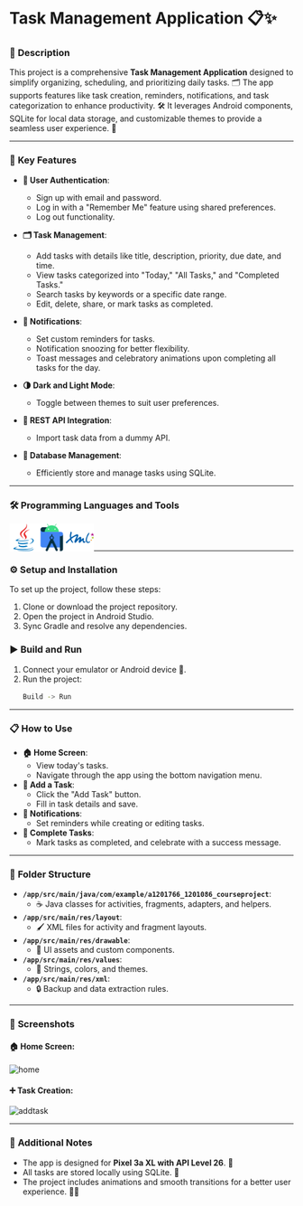 # Task Management Application 📋✨

### 📄 **Description**
This project is a comprehensive **Task Management Application** designed to simplify organizing, scheduling, and prioritizing daily tasks. 🗂️ The app supports features like task creation, reminders, notifications, and task categorization to enhance productivity. 🛠️ It leverages Android components, SQLite for local data storage, and customizable themes to provide a seamless user experience. 🎨

---

### 🌟 **Key Features**
- **🔐 User Authentication**:
  -  Sign up with email and password.
  -  Log in with a "Remember Me" feature using shared preferences.
  -  Log out functionality.

- **🗂️ Task Management**:
  -  Add tasks with details like title, description, priority, due date, and time.
  -  View tasks categorized into "Today," "All Tasks," and "Completed Tasks."
  -  Search tasks by keywords or a specific date range.
  -  Edit, delete, share, or mark tasks as completed.

- **🔔 Notifications**:
  -  Set custom reminders for tasks.
  -  Notification snoozing for better flexibility.
  -  Toast messages and celebratory animations upon completing all tasks for the day.

- **🌗 Dark and Light Mode**:
  -  Toggle between themes to suit user preferences.

- **🔗 REST API Integration**:
  -  Import task data from a dummy API.

- **💾 Database Management**:
  -  Efficiently store and manage tasks using SQLite.

---

### 🛠️ **Programming Languages and Tools**

<img align="left" alt="Java" width="50px" src="https://raw.githubusercontent.com/devicons/devicon/master/icons/java/java-original.svg" /> <img align="left" alt="Android Studio" width="50px" src="https://raw.githubusercontent.com/devicons/devicon/master/icons/androidstudio/androidstudio-original.svg" /> <img align="left" alt="XML" width="50px" src="https://raw.githubusercontent.com/devicons/devicon/master/icons/xml/xml-original.svg" /> <br><br>


---

### ⚙️ **Setup and Installation**
To set up the project, follow these steps:
1.  Clone or download the project repository.
2.  Open the project in Android Studio.
3.  Sync Gradle and resolve any dependencies.

### ▶️ **Build and Run**
1. Connect your emulator or Android device 📱.
2. Run the project:
   ```bash
   Build -> Run
   ```

---

### 📋 **How to Use**
- **🏠 Home Screen**:
  - View today's tasks.
  - Navigate through the app using the bottom navigation menu.
- **📝 Add a Task**:
  - Click the "Add Task" button.
  - Fill in task details and save.
- **🔔 Notifications**:
  - Set reminders while creating or editing tasks.
- **🎉 Complete Tasks**:
  - Mark tasks as completed, and celebrate with a success message.

---

### 📂 **Folder Structure**
- **`/app/src/main/java/com/example/a1201766_1201086_courseproject`**:
  - ☕ Java classes for activities, fragments, adapters, and helpers.
- **`/app/src/main/res/layout`**:
  - 🖌️ XML files for activity and fragment layouts.
- **`/app/src/main/res/drawable`**:
  - 🎨 UI assets and custom components.
- **`/app/src/main/res/values`**:
  - 📝 Strings, colors, and themes.
- **`/app/src/main/res/xml`**:
  - 🔒 Backup and data extraction rules.

---

### 📸 **Screenshots**

#### 🏠 **Home Screen**:

  ![home](https://github.com/user-attachments/assets/934d69cd-60f0-4704-ae9d-56bc5c547775)

#### ➕ **Task Creation**:

  ![addtask](https://github.com/user-attachments/assets/5eb2962a-fa58-4736-b903-39c38129985d)

---

### 📝 **Additional Notes**
- The app is designed for **Pixel 3a XL with API Level 26**. 📱
- All tasks are stored locally using SQLite. 💾
- The project includes animations and smooth transitions for a better user experience. 🎨✨
